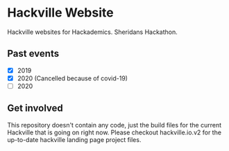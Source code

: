 # Hackville Website

Hackville websites for Hackademics. Sheridans Hackathon.

## Past events

- [x] 2019
- [x] 2020 (Cancelled because of covid-19)
- [ ] 2020

## Get involved

This repository doesn't contain any code, just the build files for the current
Hackville that is going on right now. Please checkout hackville.io.v2 for the
up-to-date hackville landing page project files.
